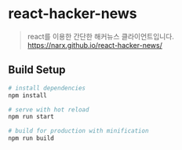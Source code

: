 # react-hacker-news

> react를 이용한 간단한 해커뉴스 클라이언트입니다.
> <https://narx.github.io/react-hacker-news/>

## Build Setup

``` bash
# install dependencies
npm install

# serve with hot reload
npm run start

# build for production with minification
npm run build